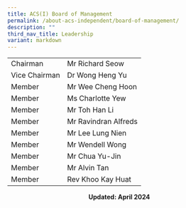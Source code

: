 ```yaml
---
title: ACS(I) Board of Management
permalink: /about-acs-independent/board-of-management/
description: ""
third_nav_title: Leadership
variant: markdown
---
```

|               |                         |
|---------------|-------------------------|
| Chairman      | Mr Richard Seow         |
| Vice Chairman | Dr Wong Heng Yu         |
| Member        | Mr Wee Cheng Hoon       |
| Member        | Ms Charlotte Yew        |
| Member        | Mr Toh Han Li           |
| Member        | Mr Ravindran Alfreds         |
| Member        | Mr Lee Lung Nien        |
| Member        | Mr Wendell Wong         |
| Member        | Mr Chua Yu-Jin          |
| Member        | Mr Alvin Tan           |
| Member        | Rev Khoo Kay Huat |

<center><b>Updated: April 2024</b></center>